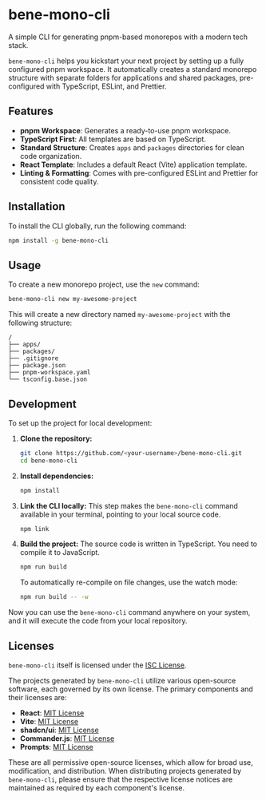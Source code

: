 # bene-mono-cli

A simple CLI for generating pnpm-based monorepos with a modern tech stack.

`bene-mono-cli` helps you kickstart your next project by setting up a fully configured pnpm workspace. It automatically creates a standard monorepo structure with separate folders for applications and shared packages, pre-configured with TypeScript, ESLint, and Prettier.

## Features

- **pnpm Workspace**: Generates a ready-to-use pnpm workspace.
- **TypeScript First**: All templates are based on TypeScript.
- **Standard Structure**: Creates `apps` and `packages` directories for clean code organization.
- **React Template**: Includes a default React (Vite) application template.
- **Linting & Formatting**: Comes with pre-configured ESLint and Prettier for consistent code quality.

## Installation

To install the CLI globally, run the following command:

```bash
npm install -g bene-mono-cli
```

## Usage

To create a new monorepo project, use the `new` command:

```bash
bene-mono-cli new my-awesome-project
```

This will create a new directory named `my-awesome-project` with the following structure:

```
/
├── apps/
├── packages/
├── .gitignore
├── package.json
├── pnpm-workspace.yaml
└── tsconfig.base.json
```

## Development

To set up the project for local development:

1.  **Clone the repository:**
    ```bash
    git clone https://github.com/<your-username>/bene-mono-cli.git
    cd bene-mono-cli
    ```

2.  **Install dependencies:**
    ```bash
    npm install
    ```

3.  **Link the CLI locally:**
    This step makes the `bene-mono-cli` command available in your terminal, pointing to your local source code.
    ```bash
    npm link
    ```

4.  **Build the project:**
    The source code is written in TypeScript. You need to compile it to JavaScript.
    ```bash
    npm run build
    ```

    To automatically re-compile on file changes, use the watch mode:
    ```bash
    npm run build -- -w
    ```

Now you can use the `bene-mono-cli` command anywhere on your system, and it will execute the code from your local repository.

## Licenses

`bene-mono-cli` itself is licensed under the [ISC License](LICENSE).

The projects generated by `bene-mono-cli` utilize various open-source software, each governed by its own license. The primary components and their licenses are:

*   **React**: [MIT License](https://github.com/facebook/react/blob/main/LICENSE)
*   **Vite**: [MIT License](https://github.com/vitejs/vite/blob/main/LICENSE)
*   **shadcn/ui**: [MIT License](https://github.com/shadcn-ui/ui/blob/main/LICENSE)
*   **Commander.js**: [MIT License](https://github.com/tj/commander.js/blob/master/LICENSE)
*   **Prompts**: [MIT License](https://github.com/terkelg/prompts/blob/master/LICENSE)

These are all permissive open-source licenses, which allow for broad use, modification, and distribution. When distributing projects generated by `bene-mono-cli`, please ensure that the respective license notices are maintained as required by each component's license.